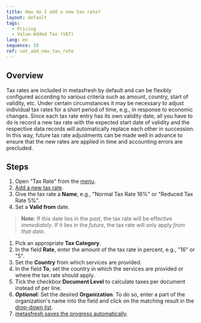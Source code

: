 ```yaml
---
title: How do I add a new tax rate?
layout: default
tags:
  - Pricing
  - Value-Added Tax (VAT)
lang: en
sequence: 10
ref: vat_add_new_tax_rate
---
```


## Overview
Tax rates are included in metasfresh by default and can be flexibly configured according to various criteria such as amount, country, start of validity, etc. Under certain circumstances it may be necessary to adjust individual tax rates for a short period of time, e.g., in response to economic changes. Since each tax rate entry has its own validity date, all you have to do is record a new tax rate with the expected start date of validity and the respective data records will automatically replace each other in succession. In this way, future tax rate adjustments can be made well in advance to ensure that the new rates are applied in time and accounting errors are precluded.

## Steps
1. Open "Tax Rate" from the [menu](Menu).
1. [Add a new tax rate](New_Record_Window).
1. Give the tax rate a **Name**, e.g., "Normal Tax Rate 16%" or "Reduced Tax Rate 5%".
1. Set a **Valid from** date.
 >**Note:** If this date lies in the *past*, the tax rate will be effective *immediately*. If it lies in the *future*, the tax rate will only apply *from that date*.

1. Pick an appropriate **Tax Category**.
1. In the field **Rate**, enter the amount of the tax rate in percent, e.g., "16" or "5".
1. Set the **Country** from which services are provided.
1. In the field **To**, set the country in which the services are provided or where the tax rate should apply.
1. Tick the checkbox **Document Level** to calculate taxes per document instead of per line.
1. ***Optional:*** Set the desired **Organization**.
To do so, enter a part of the organization's name into the field and click on the matching result in the <a href="Keyboard_shortcuts_reference#dropdown" title="Dynamic Search Box (Autocompletion)">drop-down list</a>.
1. [metasfresh saves the progress automatically](Saveindicator).
